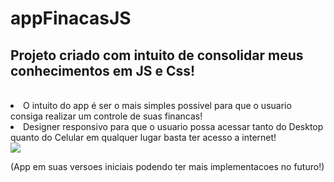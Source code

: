 # appFinacasJS

<h2>Projeto criado com intuito de consolidar meus conhecimentos em JS e Css!</h2><br>
<li>
O intuito do app é ser o mais simples possivel para que o usuario consiga realizar um controle de suas financas! <br>
</li>
<li>
Designer responsivo para que o usuario possa acessar tanto do Desktop quanto do Celular em qualquer lugar basta ter acesso a internet!  
</li>
<img src="https://github.com/DevNathanC/appFinacasJS/assets/87505229/fd4f443b-2e8f-446c-87e7-761b985e65d6">


(App em suas versoes iniciais podendo ter mais implementacoes no futuro!)
